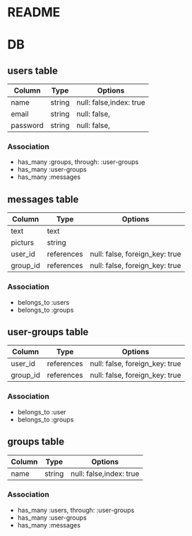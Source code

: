 # README

# DB      

## users table
|Column|Type|Options|
|------|----|-------|
|name|string|null: false,index: true|
|email|string|null: false,|
|password|string|null: false,|
### Association
- has_many :groups, through: :user-groups
- has_many :user-groups
- has_many :messages

## messages  table

|Column|Type|Options|
|------|----|-------|
|text|text||
|picturs|string||
|user_id|references|null: false, foreign_key: true|
|group_id|references|null: false, foreign_key: true|


### Association
- belongs_to :users
- belongs_to :groups

## user-groups  table

|Column|Type|Options|
|------|----|-------|
|user_id|references|null: false, foreign_key: true|
|group_id|references|null: false, foreign_key: true|

### Association
- belongs_to :user
- belongs_to :groups

## groups  table

|Column|Type|Options|
|------|----|-------|
|name|string|null: false,index: true|

### Association
- has_many :users, through: :user-groups
- has_many :user-groups
- has_many :messages






